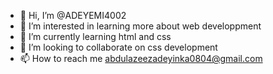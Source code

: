 - 👋 Hi, I’m @ADEYEMI4002
- 👀 I’m interested in learning more about web developpment
- 🌱 I’m currently learning html and css
- 💞️ I’m looking to collaborate on css development
- 📫 How to reach me abdulazeezadeyinka0804@gmail.com

<!---
ADEYEMI4002/ADEYEMI4002 is a ✨ special ✨ repository because its `README.md` (this file) appears on your GitHub profile.
You can click the Preview link to take a look at your changes.
--->

